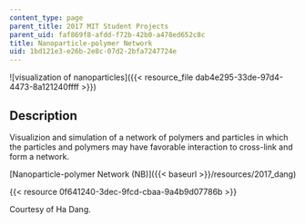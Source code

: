 ```yaml
---
content_type: page
parent_title: 2017 MIT Student Projects
parent_uid: faf869f8-afdd-f72b-42b0-a478ed652c8c
title: Nanoparticle-polymer Network
uid: 1bd121e3-e26b-2e8c-07d2-2bfa7247724e
---
```


![visualization of nanoparticles]({{< resource_file dab4e295-33de-97d4-4473-8a121240ffff >}})

Description
-----------

Visualizion and simulation of a network of polymers and particles in which the particles and polymers may have favorable interaction to cross-link and form a network.

[Nanoparticle-polymer Network (NB)]({{< baseurl >}}/resources/2017_dang)

{{< resource 0f641240-3dec-9fcd-cbaa-9a4b9d07786b >}}

Courtesy of Ha Dang.